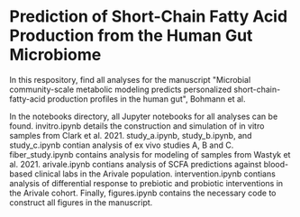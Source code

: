 # Prediction of Short-Chain Fatty Acid Production from the Human Gut Microbiome
In this respository, find all analyses for the manuscript "Microbial community-scale metabolic modeling predicts personalized short-chain-fatty-acid production profiles in the human gut", Bohmann et al. 

In the notebooks directory, all Jupyter notebooks for all analyses can be found. invitro.ipynb details the construction and simulation of in vitro samples from Clark et al. 2021. study_a.ipynb, study_b.ipynb, and study_c.ipynb contian analysis of ex vivo studies A, B and C. fiber_study.ipynb contains analysis for modeling of samples from Wastyk et al. 2021. arivale.ipynb contians analysis of SCFA predictions against blood-based clinical labs in the Arivale population. intervention.ipynb contians analysis of differential response to prebiotic and probiotic interventions in the Arivale cohort. Finally, figures.ipynb contains the necessary code to construct all figures in the manuscript. 

